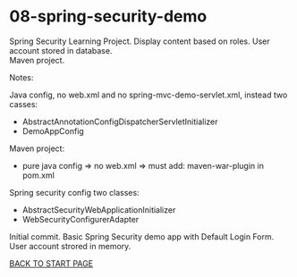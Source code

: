 # 08-spring-security-demo
Spring Security Learning Project. Display content based on roles. User account stored in database.  
Maven project.


Notes: 

Java config, no web.xml and no spring-mvc-demo-servlet.xml, instead two casses:  
  - AbstractAnnotationConfigDispatcherServletInitializer  
  - DemoAppConfig  

Maven project:  
  - pure java config => no web.xml => must add: maven-war-plugin in pom.xml

Spring security config two classes:  
  - AbstractSecurityWebApplicationInitializer  
  - WebSecurityConfigurerAdapter  




Initial commit. Basic Spring Security demo app with Default Login Form. User account strored in memory.  

[BACK TO START PAGE](https://github.com/FlorescuAndrei/Start.git) 

